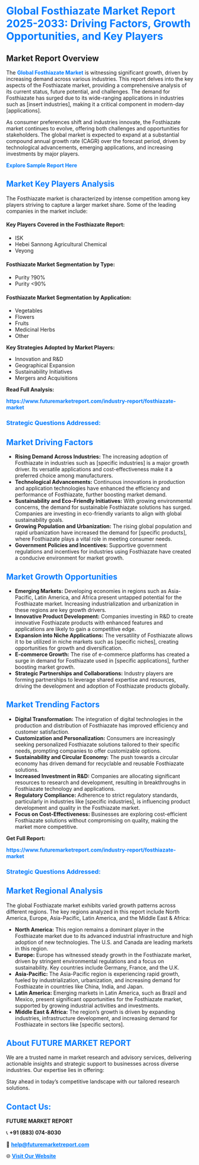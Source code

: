 <h1 style="color: #007BFF;">Global Fosthiazate Market Report 2025-2033: Driving Factors, Growth Opportunities, and Key Players</h1>

<section id="overview">
<h2>Market Report Overview</h2>
<p>The <a href="https://www.futuremarketreport.com/industry-report/fosthiazate-market" style="color: #007BFF; text-decoration: none;"><strong>Global Fosthiazate Market</strong></a> is witnessing significant growth, driven by increasing demand across various industries. This report delves into the key aspects of the Fosthiazate market, providing a comprehensive analysis of its current status, future potential, and challenges. The demand for Fosthiazate has surged due to its wide-ranging applications in industries such as [insert industries], making it a critical component in modern-day [applications].</p>
<p>As consumer preferences shift and industries innovate, the Fosthiazate market continues to evolve, offering both challenges and opportunities for stakeholders. The global market is expected to expand at a substantial compound annual growth rate (CAGR) over the forecast period, driven by technological advancements, emerging applications, and increasing investments by major players.</p>
</section>

<section id="overview">
<p><a href="https://www.futuremarketreport.com/request-sample/reportId=27607" style="color: #007BFF; text-decoration: none;"><strong>Explore Sample Report Here</strong></a></p>
</section>

<section id="key-players">
<h2 style="color: #007BFF;">Market Key Players Analysis</h2>
<p>The Fosthiazate market is characterized by intense competition among key players striving to capture a larger market share. Some of the leading companies in the market include:</p>
<h4>Key Players Covered in the Fosthiazate Report:</h4>
<ul><li>ISK</li><li>Hebei Sannong Agricultural Chemical</li><li>Veyong</li></ul>
<h4>Fosthiazate Market Segmentation by Type:</h4>
<ul><li>Purity ?90%</li><li>Purity &lt;90%</li></ul>

<h4>Fosthiazate Market Segmentation by Application:</h4>
<ul><li>Vegetables</li><li>Flowers</li><li>Fruits</li><li>Medicinal Herbs</li><li>Other</li></ul>
<p><strong>Key Strategies Adopted by Market Players:</strong></p>
<ul>
<li>Innovation and R&D</li>
<li>Geographical Expansion</li>
<li>Sustainability Initiatives</li>
<li>Mergers and Acquisitions</li>
</ul>
</section>

<section>
<p><strong>Read Full Analysis: </strong></p><a href="https://www.futuremarketreport.com/industry-report/fosthiazate-market" style="color: #007BFF; text-decoration: none;"><strong>https://www.futuremarketreport.com/industry-report/fosthiazate-market</strong></a>
<h3 style="color: #007BFF;">Strategic Questions Addressed:</h3>
</section>

<section id="driving-factors">
<h2 style="color: #007BFF;">Market Driving Factors</h2>
<ul>
<li><strong>Rising Demand Across Industries:</strong> The increasing adoption of Fosthiazate in industries such as [specific industries] is a major growth driver. Its versatile applications and cost-effectiveness make it a preferred choice among manufacturers.</li>
<li><strong>Technological Advancements:</strong> Continuous innovations in production and application technologies have enhanced the efficiency and performance of Fosthiazate, further boosting market demand.</li>
<li><strong>Sustainability and Eco-Friendly Initiatives:</strong> With growing environmental concerns, the demand for sustainable Fosthiazate solutions has surged. Companies are investing in eco-friendly variants to align with global sustainability goals.</li>
<li><strong>Growing Population and Urbanization:</strong> The rising global population and rapid urbanization have increased the demand for [specific products], where Fosthiazate plays a vital role in meeting consumer needs.</li>
<li><strong>Government Policies and Incentives:</strong> Supportive government regulations and incentives for industries using Fosthiazate have created a conducive environment for market growth.</li>
</ul>
</section>

<section id="growth-opportunities">
<h2 style="color: #007BFF;">Market Growth Opportunities</h2>
<ul>
<li><strong>Emerging Markets:</strong> Developing economies in regions such as Asia-Pacific, Latin America, and Africa present untapped potential for the Fosthiazate market. Increasing industrialization and urbanization in these regions are key growth drivers.</li>
<li><strong>Innovative Product Development:</strong> Companies investing in R&D to create innovative Fosthiazate products with enhanced features and applications are likely to gain a competitive edge.</li>
<li><strong>Expansion into Niche Applications:</strong> The versatility of Fosthiazate allows it to be utilized in niche markets such as [specific niches], creating opportunities for growth and diversification.</li>
<li><strong>E-commerce Growth:</strong> The rise of e-commerce platforms has created a surge in demand for Fosthiazate used in [specific applications], further boosting market growth.</li>
<li><strong>Strategic Partnerships and Collaborations:</strong> Industry players are forming partnerships to leverage shared expertise and resources, driving the development and adoption of Fosthiazate products globally.</li>
</ul>
</section>

<section id="trending-factors">
<h2 style="color: #007BFF;">Market Trending Factors</h2>
<ul>
<li><strong>Digital Transformation:</strong> The integration of digital technologies in the production and distribution of Fosthiazate has improved efficiency and customer satisfaction.</li>
<li><strong>Customization and Personalization:</strong> Consumers are increasingly seeking personalized Fosthiazate solutions tailored to their specific needs, prompting companies to offer customizable options.</li>
<li><strong>Sustainability and Circular Economy:</strong> The push towards a circular economy has driven demand for recyclable and reusable Fosthiazate solutions.</li>
<li><strong>Increased Investment in R&D:</strong> Companies are allocating significant resources to research and development, resulting in breakthroughs in Fosthiazate technology and applications.</li>
<li><strong>Regulatory Compliance:</strong> Adherence to strict regulatory standards, particularly in industries like [specific industries], is influencing product development and quality in the Fosthiazate market.</li>
<li><strong>Focus on Cost-Effectiveness:</strong> Businesses are exploring cost-efficient Fosthiazate solutions without compromising on quality, making the market more competitive.</li>
</ul>
</section>

<section>
<p><strong>Get Full Report: </strong></p><a href="https://www.futuremarketreport.com/industry-report/fosthiazate-market" style="color: #007BFF; text-decoration: none;"><strong>https://www.futuremarketreport.com/industry-report/fosthiazate-market</strong></a>
<h3 style="color: #007BFF;">Strategic Questions Addressed:</h3>
</section>


<section id="regional-analysis">
<h2 style="color: #007BFF;">Market Regional Analysis</h2>
<p>The global Fosthiazate market exhibits varied growth patterns across different regions. The key regions analyzed in this report include North America, Europe, Asia-Pacific, Latin America, and the Middle East & Africa:</p>
<ul>
<li><strong>North America:</strong> This region remains a dominant player in the Fosthiazate market due to its advanced industrial infrastructure and high adoption of new technologies. The U.S. and Canada are leading markets in this region.</li>
<li><strong>Europe:</strong> Europe has witnessed steady growth in the Fosthiazate market, driven by stringent environmental regulations and a focus on sustainability. Key countries include Germany, France, and the U.K.</li>
<li><strong>Asia-Pacific:</strong> The Asia-Pacific region is experiencing rapid growth, fueled by industrialization, urbanization, and increasing demand for Fosthiazate in countries like China, India, and Japan.</li>
<li><strong>Latin America:</strong> Emerging markets in Latin America, such as Brazil and Mexico, present significant opportunities for the Fosthiazate market, supported by growing industrial activities and investments.</li>
<li><strong>Middle East & Africa:</strong> The region’s growth is driven by expanding industries, infrastructure development, and increasing demand for Fosthiazate in sectors like [specific sectors].</li>
</ul>
</section>

<footer>
<h2 style="color: #007BFF;">About FUTURE MARKET REPORT</h2>
<p>We are a trusted name in market research and advisory services, delivering actionable insights and strategic support to businesses across diverse industries. Our expertise lies in offering:</p>

<p>Stay ahead in today’s competitive landscape with our tailored research solutions.</p>

<h2 style="color: #007BFF;">Contact Us:</h2>
<p><strong>FUTURE MARKET REPORT</strong></p>
<p>📞 <strong>+91 (883) 074-8030</strong></p>
<p>📧 <strong><a href="mailto:help@futuremarketreport.com" style="color: #007BFF;">help@futuremarketreport.com</a></strong></p>
<p>🌐 <strong><a href="https://www.futuremarketreport.com/" style="color: #007BFF;">Visit Our Website</a></strong></p>
</footer>